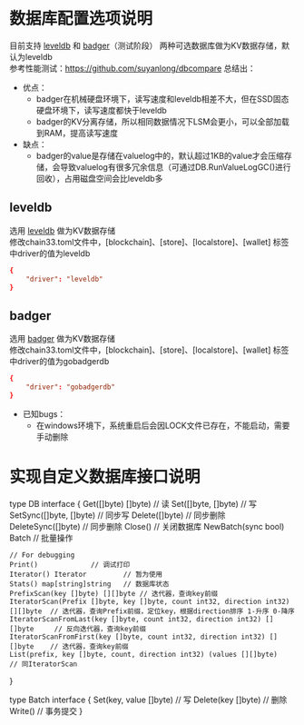 # 数据库配置选项说明

目前支持 [leveldb](https://github.com/syndtr/goleveldb) 和 [badger](https://github.com/dgraph-io/badger)（测试阶段）
两种可选数据库做为KV数据存储，默认为leveldb  
参考性能测试：https://github.com/suyanlong/dbcompare 总结出： 
- 优点：   
  - badger在机械硬盘环境下，读写速度和leveldb相差不大，但在SSD固态硬盘环境下，读写速度都快于leveldb
  - badger的KV分离存储，所以相同数据情况下LSM会更小，可以全部加载到RAM，提高读写速度
- 缺点：  
  - badger的value是存储在valuelog中的，默认超过1KB的value才会压缩存储，会导致valuelog有很多冗余信息（可通过DB.RunValueLogGC()进行回收），占用磁盘空间会比leveldb多

## leveldb
选用 [leveldb](https://github.com/syndtr/goleveldb) 做为KV数据存储  
修改chain33.toml文件中，[blockchain]、[store]、[localstore]、[wallet] 标签中driver的值为leveldb

```toml
{
    "driver": "leveldb"
}
```

## badger
选用 [badger](https://github.com/dgraph-io/badger) 做为KV数据存储  
修改chain33.toml文件中，[blockchain]、[store]、[localstore]、[wallet] 标签中driver的值为gobadgerdb
```toml
{
    "driver": "gobadgerdb"
}
```
- 已知bugs：  
  - 在windows环境下，系统重启后会因LOCK文件已存在，不能启动，需要手动删除

# 实现自定义数据库接口说明


type DB interface {
	Get([]byte) []byte)		// 读
	Set([]byte, []byte)		// 写
	SetSync([]byte, []byte)		// 同步写
	Delete([]byte)			// 同步删除
	DeleteSync([]byte)		// 同步删除
	Close()				// 关闭数据库
	NewBatch(sync bool) Batch 	// 批量操作

	// For debugging
	Print()				// 调试打印
	Iterator() Iterator 		// 暂为使用
	Stats() map[string]string	// 数据库状态
	PrefixScan(key []byte) [][]byte	// 迭代器，查询key前缀
	IteratorScan(Prefix []byte, key []byte, count int32, direction int32) [][]byte 	// 迭代器，查询Prefix前缀，定位key，根据direction排序 1-升序 0-降序
	IteratorScanFromLast(key []byte, count int32, direction int32) [][]byte 	// 反向迭代器，查询key前缀
	IteratorScanFromFirst(key []byte, count int32, direction int32) [][]byte 	// 迭代器，查询key前缀
	List(prefix, key []byte, count, direction int32) (values [][]byte) 		// 同IteratorScan
}

type Batch interface {
	Set(key, value []byte)	// 写
	Delete(key []byte)	// 删除
	Write()			// 事务提交
}
